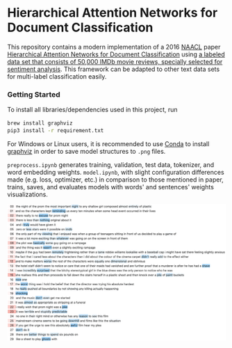 # Hierarchical Attention Networks for Document Classification
This repository contains a modern implementation of a 2016 [NAACL](https://en.wikipedia.org/wiki/North_American_Chapter_of_the_Association_for_Computational_Linguistics) paper [Hierarchical Attention Networks for Document Classification](https://www.aclweb.org/anthology/N16-1174.pdf) using [a labeled data set that consists of 50,000 IMDb movie reviews, specially selected for sentiment analysis](https://www.kaggle.com/c/word2vec-nlp-tutorial/data). This framework can be adapted to other text data sets for multi-label classification easily.

### Getting Started
To install all libraries/dependencies used in this project, run
```bash
brew install graphviz
pip3 install -r requirement.txt
```

For Windows or Linux users, it is recommended to use [Conda](https://docs.conda.io/en/latest/) to install [graphviz](https://graphviz.org/) in order to save model structures to `.png` files.

`preprocess.ipynb` generates training, validation, test data, tokenizer, and word embedding weights. `model.ipynb`, with slight configuration differences made (e.g. loss, optimizer, etc.) in comparison to those mentioned in paper, trains, saves, and evaluates models with words' and sentences' weights visualizations.

![alt text](data/visualization_example.png)